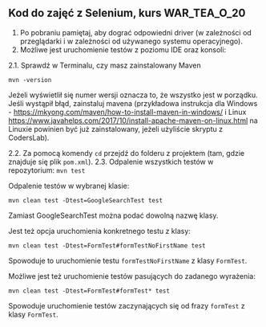 <h2>Kod do zajęć z Selenium, kurs WAR_TEA_O_20</h2>

1. Po pobraniu pamiętaj, aby dograć odpowiedni driver (w zależności od przeglądarki i w zależności 
od używanego systemu operacyjnego).
2. Możliwe jest uruchomienie testów z poziomu IDE oraz konsoli:

2.1. Sprawdź w Terminalu, czy masz zainstalowany Maven
```
mvn -version
```
Jeżeli wyświetlił się numer wersji oznacza to, że wszystko jest w porządku. Jeśli wystąpił błąd, zainstaluj mavena 
(przykładowa instrukcja dla Windows - https://mkyong.com/maven/how-to-install-maven-in-windows/ 
i Linux https://www.javahelps.com/2017/10/install-apache-maven-on-linux.html
na Linuxie powinien być już zainstalowany, jeżeli użyliście skryptu z CodersLab).

2.2. Za pomocą komendy ```cd``` przejdź do folderu z projektem (tam, gdzie znajduje się plik ```pom.xml```).
2.3. Odpalenie wszystkich testów w repozytorium:
``` mvn test ```

Odpalenie testów w wybranej klasie:

```mvn clean test -Dtest=GoogleSearchTest test```

Zamiast GoogleSearchTest można podać dowolną nazwę klasy.

Jest też opcja uruchomienia konkretnego testu z klasy:

```mvn clean test -Dtest=FormTest#formTestNoFirstName test```

Spowoduje to uruchomienie testu ``formTestNoFirstName`` z klasy ``FormTest``.

Możliwe jest też uruchomienie testów pasujących do zadanego wyrażenia:

```mvn clean test -Dtest=FormTest#formTest* test```

Spowoduje uruchomienie testów zaczynających się od frazy ``formTest`` z klasy ``FormTest``. 